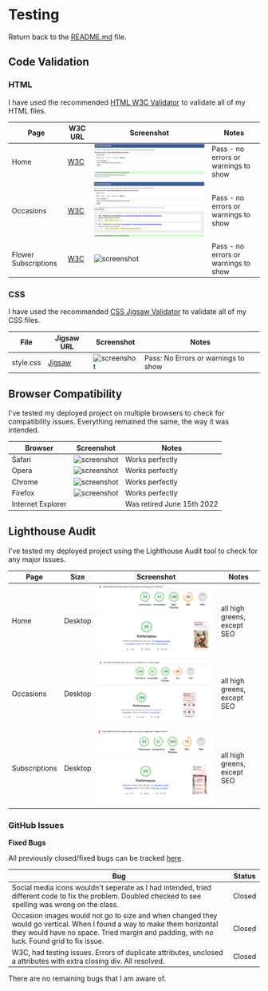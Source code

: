 # Testing

Return back to the [README.md](README.md) file.

## Code Validation


### HTML

I have used the recommended [HTML W3C Validator](https://validator.w3.org) to validate all of my HTML files.


| Page | W3C URL | Screenshot | Notes |
| --- | --- | --- | --- |
| Home | [W3C](https://validator.w3.org/nu/?doc=https%3A%2F%2Fshellym96.github.io%2Fproject1%2Findex.html) | ![screenshot](assets/documentation/html-validation.png) | Pass - no errors or warnings to show|
| Occasions | [W3C](https://validator.w3.org/nu/?doc=https%3A%2F%2Fshellym96.github.io%2Fproject1%2Foccasions.html) | ![screenshot](assets/documentation/occasions-validation.png) | Pass - no errors or warnings to show|
| Flower Subscriptions | [W3C](https://validator.w3.org/nu/?doc=https%3A%2F%2Fshellym96.github.io%2Fproject1%2Findex.html) | ![screenshot](assets/aocumentation/subs-validation.png) | Pass - no errors or warnings to show|


### CSS

I have used the recommended [CSS Jigsaw Validator](https://jigsaw.w3.org/css-validator) to validate all of my CSS files.


| File | Jigsaw URL | Screenshot | Notes |
| --- | --- | --- | --- |
| style.css | [Jigsaw](https://jigsaw.w3.org/css-validator/validator?uri=https%3A%2F%2Fshellym96.github.io%2Fproject1) | ![screenshot](aseets/documentation/css-validation.png) | Pass: No Errors or warnings to show |

## Browser Compatibility

I've tested my deployed project on multiple browsers to check for compatibility issues.
Everything remained the same, the way it was intended.

| Browser | Screenshot | Notes |
| --- | --- | --- |
| Safari | ![screenshot](assets/documentation/safari.png) | Works perfectly |
| Opera | ![screenshot](assets/documentation/opera.png) | Works perfectly |
| Chrome| ![screenshot](assets/documentation/chrome.png) | Works perfectly |
| Firefox | ![screenshot](assets/documentation/firefox.png) | Works perfectly |
| Internet Explorer | | Was retired June 15th 2022 |


## Lighthouse Audit

I've tested my deployed project using the Lighthouse Audit tool to check for any major issues.

| Page | Size | Screenshot | Notes |
| --- | --- | --- | --- |
| Home | Desktop | ![screenshot](assets/documentation/lighthouse-index.png) | all high greens, except SEO  |
| Occasions | Desktop | ![screenshot](assets/documentation/lighthouse-occasions.png) | all high greens, except SEO  |
| Subscriptions | Desktop | ![screenshot](assets/documentation/lighthouse-subs.png) | all high greens, except SEO |

### GitHub **Issues**


**Fixed Bugs**

All previously closed/fixed bugs can be tracked [here](https://github.com/shellym96/project1/issues?q=is%3Aissue+is%3Aclosed).

| Bug | Status |
| --- | --- |
| Social media icons wouldn't seperate as I had intended, tried different code to fix the problem. Doubled checked to see spelling was wrong on the class.| Closed |
| Occasion images would not go to size and when changed they would go vertical. When I found a way to make them horizontal they would have no space. Tried margin and padding, with no luck. Found grid to fix issue. | Closed |
| W3C, had testing issues. Errors of duplicate attributes, unclosed a attributes with extra closing div. All resolved. | Closed |


There are no remaining bugs that I am aware of.


